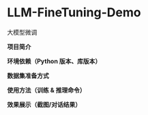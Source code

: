 # LLM-FineTuning-Demo
大模型微调

**项目简介**

**环境依赖（Python 版本、库版本）**

**数据集准备方式**

**使用方法（训练 & 推理命令）**

**效果展示（截图/对话结果）**
